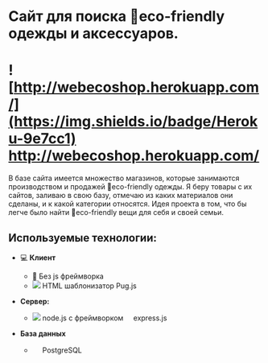 # Сайт для поиска :leaves:eco-friendly одежды и аксессуаров.
# ![http://webecoshop.herokuapp.com/](https://img.shields.io/badge/Heroku-9e7cc1) http://webecoshop.herokuapp.com/

В базе сайта имеется множество магазинов, которые занимаются производством и продажей :leaves:eco-friendly одежды.
Я беру товары с их сайтов, заливаю в свою базу, отмечаю из каких материалов они сделаны, и к какой категории относятся.
Идея проекта в том, что бы легче было найти :leaves:eco-friendly вещи для себя и своей семьи.

## Используемые технологии:
- :computer: __Клиент__
  - :no_entry_sign: Без js фреймворка
  - ![](https://pugjs.org/images/favicon-16x16.png) HTML шаблонизатор Pug.js

- __Сервер:__ 
  - ![](https://nodejs.org/static/images/favicons/favicon-16x16.png) node.js с фреймворком <img src="https://expressjs.com/images/favicon.png" width="16px" height="16px">express.js

- __База данных__
  - <img src="https://www.postgresql.org/media/img/about/press/elephant.png" width="16px" height="16px"> PostgreSQL
